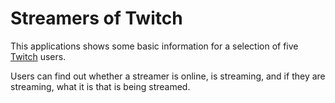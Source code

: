 # Streamers of Twitch
This applications shows some basic information for a selection of five [Twitch](https://www.twitch.tv/) users.

Users can find out whether a streamer is online, is streaming, and if they are streaming, what it is that is being streamed.
